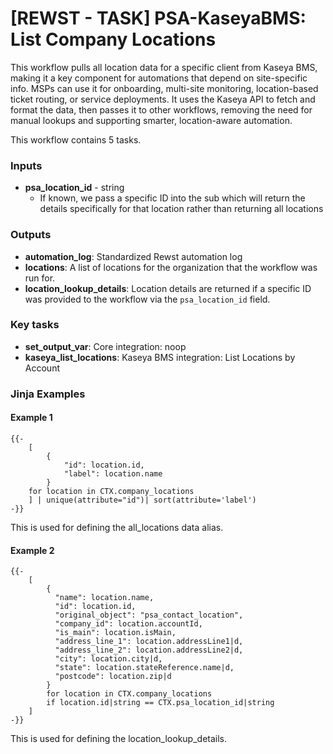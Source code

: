 # \[REWST - TASK] PSA-KaseyaBMS: List Company Locations

This workflow pulls all location data for a specific client from Kaseya BMS, making it a key component for automations that depend on site-specific info. MSPs can use it for onboarding, multi-site monitoring, location-based ticket routing, or service deployments. It uses the Kaseya API to fetch and format the data, then passes it to other workflows, removing the need for manual lookups and supporting smarter, location-aware automation.

This workflow contains 5 tasks.

### Inputs

* **psa\_location\_id** - string
  * If known, we pass a specific ID into the sub which will return the details specifically for that location rather than returning all locations

### Outputs

* **automation\_log**: Standardized Rewst automation log
* **locations**: A list of locations for the organization that the workflow was run for.
* **location\_lookup\_details**: Location details are returned if a specific ID was provided to the workflow via the `psa_location_id` field.

### Key tasks

* **set\_output\_var**: Core integration: noop
* **kaseya\_list\_locations**: Kaseya BMS integration: List Locations by Account

### Jinja Examples

#### Example 1

```jinja
{{-
    [
        {
            "id": location.id,
            "label": location.name
        }
    for location in CTX.company_locations
    ] | unique(attribute="id")| sort(attribute='label')
-}}
```

This is used for defining the all\_locations data alias.

#### Example 2

```jinja
{{-
    [
        {
          "name": location.name,
          "id": location.id,
          "original_object": "psa_contact_location",
          "company_id": location.accountId,
          "is_main": location.isMain,
          "address_line_1": location.addressLine1|d,
          "address_line_2": location.addressLine2|d,
          "city": location.city|d,
          "state": location.stateReference.name|d,
          "postcode": location.zip|d
        }
        for location in CTX.company_locations
        if location.id|string == CTX.psa_location_id|string
    ]
-}}
```

This is used for defining the location\_lookup\_details.
